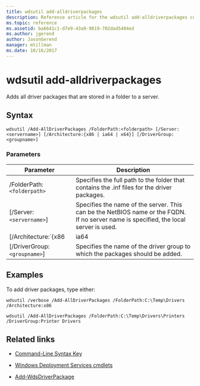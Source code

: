 ```yaml
---
title: wdsutil add-alldriverpackages
description: Reference article for the wdsutil add-alldriverpackages command, which adds all driver packages that are stored in a folder to a server.
ms.topic: reference
ms.assetid: ba6641c1-d7e9-43a9-9819-702dad5484ed
ms.author: jgerend
author: JasonGerend
manager: mtillman
ms.date: 10/16/2017
---
```


# wdsutil add-alldriverpackages

Adds all driver packages that are stored in a folder to a server.

## Syntax

```
wdsutil /Add-AllDriverPackages /FolderPath:<folderpath> [/Server:<servername>] [/Architecture:{x86 | ia64 | x64}] [/DriverGroup:<groupname>]
```

### Parameters

| Parameter | Description |
|--|--|
| /FolderPath:`<folderpath>` | Specifies the full path to the folder that contains the .inf files for the driver packages. |
| [/Server:`<servername>`] | Specifies the name of the server. This can be the NetBIOS name or the FQDN. If no server name is specified, the local server is used. |
| [/Architecture:`{x86|ia64|x64}`] | Specifies the architecture type for the driver package. |
| [/DriverGroup:`<groupname>`] | Specifies the name of the driver group to which the packages should be added. |

## Examples

To add driver packages, type either:

```
wdsutil /verbose /Add-AllDriverPackages /FolderPath:C:\Temp\Drivers /Architecture:x86
```

```
wdsutil /Add-AllDriverPackages /FolderPath:C:\Temp\Drivers\Printers /DriverGroup:Printer Drivers
```

## Related links

- [Command-Line Syntax Key](command-line-syntax-key.md)

- [Windows Deployment Services cmdlets](/powershell/module/wds)

- [Add-WdsDriverPackage](/powershell/module/wds/add-wdsdriverpackage)
